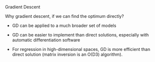 Gradient Descent





Why gradient descent, if we can find the optimum directly? 

- GD can be applied to a much broader set of models

- GD can be easier to implement than direct solutions, especially with automatic differentiation software
- For regression in high-dimensional spaces, GD is more efficient than direct solution (matrix inversion is an O(D3) algorithm).



